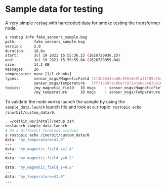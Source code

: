 # Sample data for testing

A very simple ``rosbag`` with hardcoded data for smoke testing the transformer node.

```bash
$ rosbag info fake_sensors_sample.bag
path:        fake_sensors_sample.bag
version:     2.0
duration:    18.8s
start:       Jul 19 2021 15:55:36.25 (1626720936.25)
end:         Jul 19 2021 15:55:55.04 (1626720955.04)
size:        14.2 KB
messages:    20
compression: none [1/1 chunks]
types:       sensor_msgs/MagneticField [2f3b0b43eed0c9501de0fa3ff89a45aa]
             sensor_msgs/Temperature   [ff71b307acdbe7c871a5a6d7ed359100]
topics:      /my_magnetic_field   10 msgs    : sensor_msgs/MagneticField
             /my_temperature      10 msgs    : sensor_msgs/Temperature
```

To validate the node works launch the sample by using the ``sample_data.launch`` launch file and look at ``out`` topic: ``rostopic echo /inorbit/custom_data/0``.

```bash
. ~/catkin_ws/install/setup.zsh
roslaunch sample_data.launch
# On a different terminal windows
$ rostopic echo /inorbit/custom_data/0
data: "my_temperature=41.0"
---
data: "my_magnetic_field_x=1.4"
---
data: "my_magnetic_field_y=0.2"
---
data: "my_magnetic_field_z=0.6"
---
data: "my_temperature=41.0"
...
```
